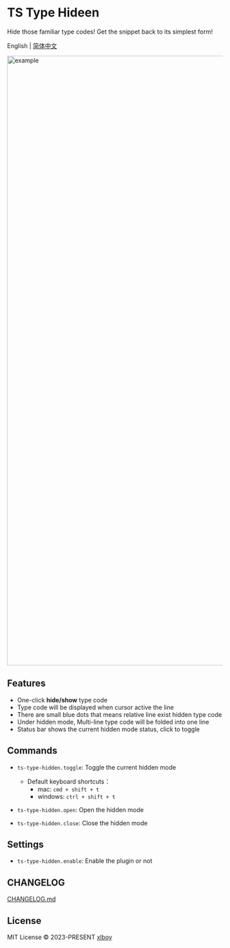 # TS Type Hideen

Hide those familiar type codes! Get the snippet back to its simplest form!

English | [简体中文](./README.zh.md)

<img width="1422" alt="example" src="https://user-images.githubusercontent.com/63690944/233914174-a536689e-cd80-4d87-81d4-104160be7c5e.png">

## Features

- One-click **hide/show** type code
- Type code will be displayed when cursor active the line
- There are small blue dots that means relative line exist hidden type code
- Under hidden mode, Multi-line type code will be folded into one line
- Status bar shows the current hidden mode status, click to toggle

## Commands

- `ts-type-hidden.toggle`: Toggle the current hidden mode
  - Default keyboard shortcuts：
    - mac: `cmd + shift + t`
    - windows: `ctrl + shift + t`
  
- `ts-type-hidden.open`: Open the hidden mode

- `ts-type-hidden.close`: Close the hidden mode

## Settings

- `ts-type-hidden.enable`: Enable the plugin or not

## CHANGELOG

[CHANGELOG.md](https://github.com/xlboy/ts-type-hidden/blob/master/CHANGELOG.md)

## License

MIT License © 2023-PRESENT  [xlboy](https://github.com/xlboy)
